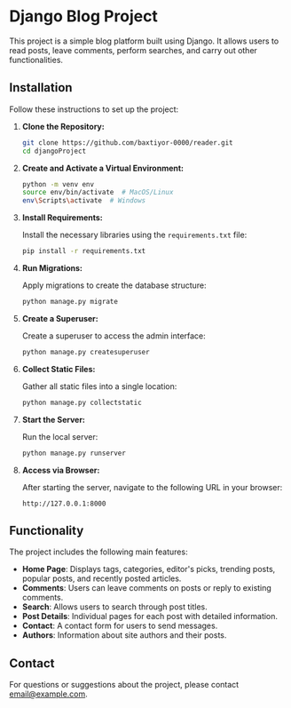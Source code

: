 # Django Blog Project

This project is a simple blog platform built using Django. It allows users to read posts, leave comments, perform searches, and carry out other functionalities.

## Installation

Follow these instructions to set up the project:

1. **Clone the Repository:**

    ```bash
    git clone https://github.com/baxtiyor-0000/reader.git
    cd djangoProject
    ```

2. **Create and Activate a Virtual Environment:**

    ```bash
    python -m venv env
    source env/bin/activate  # MacOS/Linux
    env\Scripts\activate  # Windows
    ```

3. **Install Requirements:**

    Install the necessary libraries using the `requirements.txt` file:

    ```bash
    pip install -r requirements.txt
    ```

4. **Run Migrations:**

    Apply migrations to create the database structure:

    ```bash
    python manage.py migrate
    ```

5. **Create a Superuser:**

    Create a superuser to access the admin interface:

    ```bash
    python manage.py createsuperuser
    ```

6. **Collect Static Files:**

    Gather all static files into a single location:

    ```bash
    python manage.py collectstatic
    ```

7. **Start the Server:**

    Run the local server:

    ```bash
    python manage.py runserver
    ```

8. **Access via Browser:**

    After starting the server, navigate to the following URL in your browser:

    ```
    http://127.0.0.1:8000
    ```

## Functionality

The project includes the following main features:

- **Home Page**: Displays tags, categories, editor's picks, trending posts, popular posts, and recently posted articles.
- **Comments**: Users can leave comments on posts or reply to existing comments.
- **Search**: Allows users to search through post titles.
- **Post Details**: Individual pages for each post with detailed information.
- **Contact**: A contact form for users to send messages.
- **Authors**: Information about site authors and their posts.

## Contact

For questions or suggestions about the project, please contact <email@example.com>.
